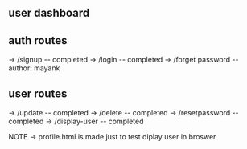 ## user dashboard

## auth routes

-> /signup -- completed
-> /login -- completed
-> /forget password -- author: mayank

## user routes

-> /update -- completed
-> /delete -- completed
-> /resetpassword -- completed
-> /display-user -- completed 


NOTE -> profile.html is made just to test diplay user in broswer 